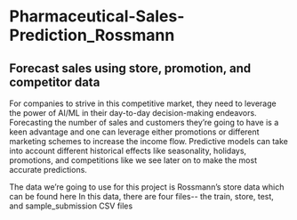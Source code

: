 # Pharmaceutical-Sales-Prediction_Rossmann
## Forecast sales using store, promotion, and competitor data
For companies to strive in this competitive market, they need to leverage the power of AI/ML in their day-to-day decision-making endeavors. Forecasting the number of sales and customers they’re going to have is a keen advantage and one can leverage either promotions or different marketing schemes to increase the income flow. Predictive models can take into account different historical effects like seasonality, holidays, promotions, and competitions like we see later on to make the most accurate predictions.

The data we’re going to use for this project is Rossmann’s store data which can be found here In this data, there are four files-- the train, store, test, and sample_submission CSV files
